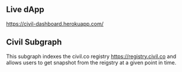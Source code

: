## Live dApp
https://civil-dashboard.herokuapp.com/

## Civil Subgraph

This subgraph indexes the civil.co registry https://registry.civil.co and allows users to get snapshot from the reigstry at a given point in time.